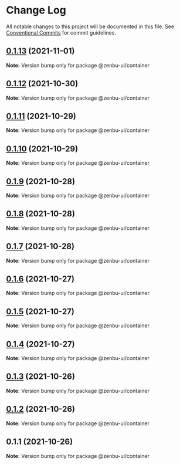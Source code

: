 # Change Log

All notable changes to this project will be documented in this file.
See [Conventional Commits](https://conventionalcommits.org) for commit guidelines.

## [0.1.13](https://github.com/KodepandaID/zenbu-ui/compare/@zenbu-ui/container@0.1.12...@zenbu-ui/container@0.1.13) (2021-11-01)

**Note:** Version bump only for package @zenbu-ui/container





## [0.1.12](https://github.com/KodepandaID/zenbu-ui/compare/@zenbu-ui/container@0.1.11...@zenbu-ui/container@0.1.12) (2021-10-30)

**Note:** Version bump only for package @zenbu-ui/container





## [0.1.11](https://github.com/KodepandaID/zenbu-ui/compare/@zenbu-ui/container@0.1.10...@zenbu-ui/container@0.1.11) (2021-10-29)

**Note:** Version bump only for package @zenbu-ui/container





## [0.1.10](https://github.com/KodepandaID/zenbu-ui/compare/@zenbu-ui/container@0.1.9...@zenbu-ui/container@0.1.10) (2021-10-29)

**Note:** Version bump only for package @zenbu-ui/container





## [0.1.9](https://github.com/KodepandaID/zenbu-ui/compare/@zenbu-ui/container@0.1.8...@zenbu-ui/container@0.1.9) (2021-10-28)

**Note:** Version bump only for package @zenbu-ui/container





## [0.1.8](https://github.com/KodepandaID/zenbu-ui/compare/@zenbu-ui/container@0.1.7...@zenbu-ui/container@0.1.8) (2021-10-28)

**Note:** Version bump only for package @zenbu-ui/container





## [0.1.7](https://github.com/KodepandaID/zenbu-ui/compare/@zenbu-ui/container@0.1.6...@zenbu-ui/container@0.1.7) (2021-10-28)

**Note:** Version bump only for package @zenbu-ui/container





## [0.1.6](https://github.com/KodepandaID/zenbu-ui/compare/@zenbu-ui/container@0.1.5...@zenbu-ui/container@0.1.6) (2021-10-27)

**Note:** Version bump only for package @zenbu-ui/container





## [0.1.5](https://github.com/KodepandaID/zenbu-ui/compare/@zenbu-ui/container@0.1.4...@zenbu-ui/container@0.1.5) (2021-10-27)

**Note:** Version bump only for package @zenbu-ui/container





## [0.1.4](https://github.com/KodepandaID/zenbu-ui/compare/@zenbu-ui/container@0.1.3...@zenbu-ui/container@0.1.4) (2021-10-27)

**Note:** Version bump only for package @zenbu-ui/container





## [0.1.3](https://github.com/KodepandaID/zenbu-ui/compare/@zenbu-ui/container@0.1.2...@zenbu-ui/container@0.1.3) (2021-10-26)

**Note:** Version bump only for package @zenbu-ui/container





## [0.1.2](https://github.com/KodepandaID/zenbu-ui/compare/@zenbu-ui/container@0.1.1...@zenbu-ui/container@0.1.2) (2021-10-26)

**Note:** Version bump only for package @zenbu-ui/container





## 0.1.1 (2021-10-26)

**Note:** Version bump only for package @zenbu-ui/container
